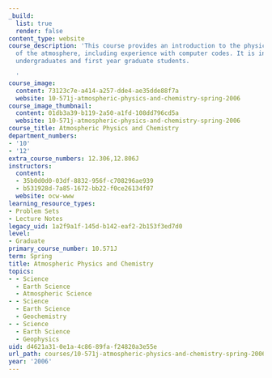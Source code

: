 ```yaml
---
_build:
  list: true
  render: false
content_type: website
course_description: 'This course provides an introduction to the physics and chemistry
  of the atmosphere, including experience with computer codes. It is intended for
  undergraduates and first year graduate students.

  '
course_image:
  content: 73123c7e-a414-a257-dde4-ae35dde88f7a
  website: 10-571j-atmospheric-physics-and-chemistry-spring-2006
course_image_thumbnail:
  content: 01db3a39-b119-2a50-a1fd-108dd796cd5a
  website: 10-571j-atmospheric-physics-and-chemistry-spring-2006
course_title: Atmospheric Physics and Chemistry
department_numbers:
- '10'
- '12'
extra_course_numbers: 12.306,12.806J
instructors:
  content:
  - 35b0d0d0-03df-8832-956f-c708296ae939
  - b531928d-7a85-1672-bb22-f0ce26134f07
  website: ocw-www
learning_resource_types:
- Problem Sets
- Lecture Notes
legacy_uid: 1a2f9a1f-145d-b142-eaf2-2b153f3ed7d0
level:
- Graduate
primary_course_number: 10.571J
term: Spring
title: Atmospheric Physics and Chemistry
topics:
- - Science
  - Earth Science
  - Atmospheric Science
- - Science
  - Earth Science
  - Geochemistry
- - Science
  - Earth Science
  - Geophysics
uid: d4621a31-0e1a-4c86-89fa-f24820a3e55e
url_path: courses/10-571j-atmospheric-physics-and-chemistry-spring-2006
year: '2006'
---
```

